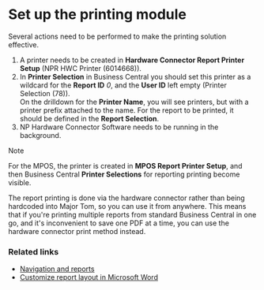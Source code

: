 # Set up the printing module

Several actions need to be performed to make the printing solution effective.

1. A printer needs to be created in **Hardware Connector Report Printer Setup** (NPR HWC Printer (6014668)).
2. In **Printer Selection** in Business Central you should set this printer as a wildcard for the **Report ID** *0*, and the **User ID** left empty (Printer Selection (78)).     
  On the drilldown for the **Printer Name**, you will see printers, but with a printer prefix attached to the name.
  For the report to be printed, it should be defined in the **Report Selection**.
3. NP Hardware Connector Software needs to be running in the background. 

> [!Note]
> For the MPOS, the printer is created in **MPOS Report Printer Setup**, and then Business Central **Printer Selections** for reporting printing become visible. 

The report printing is done via the hardware connector rather than being hardcoded into Major Tom, so you can use it from anywhere. This means that if you're printing multiple reports from standard Business Central in one go, and it's inconvenient to save one PDF at a time, you can use the hardware connector print method instead. 

### Related links

- [Navigation and reports](../../loyalty/explanation/Navigation%20and%20reports.md)
- [Customize report layout in Microsoft Word](../../reports/howto/set_up_word_report_layout.md)